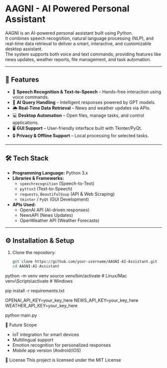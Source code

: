 # AAGNI - AI Powered Personal Assistant

AAGNI is an AI-powered personal assistant built using Python.  
It combines speech recognition, natural language processing (NLP), and real-time data retrieval to deliver a smart, interactive, and customizable desktop assistant.  
The system supports both voice and text commands, providing features like news updates, weather reports, file management, and task automation.

---

## 🚀 Features
- 🎤 **Speech Recognition & Text-to-Speech** – Hands-free interaction using voice commands.  
- 🤖 **AI Query Handling** – Intelligent responses powered by GPT models.  
- 🌦️ **Real-Time Data Retrieval** – News and weather updates via APIs.  
- 💻 **Desktop Automation** – Open files, manage tasks, and control applications.  
- 🖥️ **GUI Support** – User-friendly interface built with Tkinter/PyQt.  
- 🔒 **Privacy & Offline Support** – Local processing for selected tasks.  

---

## 🛠️ Tech Stack
- **Programming Language:** Python 3.x  
- **Libraries & Frameworks:**  
  - `speechrecognition` (Speech-to-Text)  
  - `pyttsx3` (Text-to-Speech)  
  - `requests`, `BeautifulSoup` (API & Web Scraping)  
  - `tkinter` / `PyQt` (GUI Development)  
- **APIs Used:**  
  - OpenAI API (AI-driven responses)  
  - NewsAPI (News Updates)  
  - OpenWeather API (Weather Forecasts)  

---

## ⚙️ Installation & Setup
1. Clone the repository:
   ```bash
   git clone https://github.com/your-username/AAGNI-AI-Assistant.git
   cd AAGNI-AI-Assistant
python -m venv venv
source venv/bin/activate   # Linux/Mac
venv\Scripts\activate      # Windows

pip install -r requirements.txt

OPENAI_API_KEY=your_key_here
NEWS_API_KEY=your_key_here
WEATHER_API_KEY=your_key_here

python main.py

📌 Future Scope

- IoT integration for smart devices
- Multilingual support
- Emotion recognition for personalized responses
- Mobile app version (Android/iOS)

📜 License
This project is licensed under the MIT License
